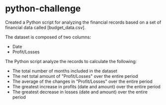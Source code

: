# python-challenge

Created a Python script for analyzing the financial records based on a set of financial data called [budget_data.csv].

The dataset is composed of two columns: 
- Date
- Profit/Losses

The Python script analyze the records to calculate the following:
- The total number of months included in the dataset
- The net total amount of "Profit/Losses" over the entire period
- The average of the changes in "Profit/Losses" over the entire period
- The greatest increase in profits (date and amount) over the entire period
- The greatest decrease in losses (date and amount) over the entire period
